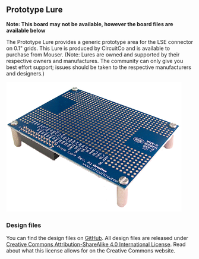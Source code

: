 ## Prototype Lure

**Note: This board may not be available, however the board files are available below**

The Prototype Lure provides a generic prototype area for the LSE connector on 0.1" grids.
This Lure is produced by CircuitCo and is available to purchase from Mouser. (Note: Lures are owned and supported by their respective owners and manufactures. The community can only give you best effort support; issues should be taken to the respective manufacturers and designers.)

![Prototype Lure](pages/lures/ProtoLure-SlantedSide01-650.png)

### Design files

You can find the design files on [GitHub](). All design files are released under 
[Creative Commons Attribution-ShareAlike 4.0 International License](http://creativecommons.org/licenses/by-sa/4.0/). 
Read about what this license allows for on the Creative Commons website.

